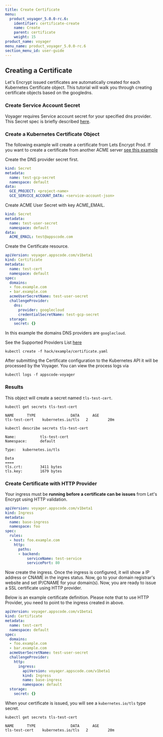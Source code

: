 ```yaml
---
title: Create Certificate
menu:
  product_voyager_5.0.0-rc.6:
    identifier: certificate-create
    name: Create
    parent: certificate
    weight: 15
product_name: voyager
menu_name: product_voyager_5.0.0-rc.6
section_menu_id: user-guide
---
```


## Creating a Certificate
Let's Encrypt issued certificates are automatically created for each Kubernetes Certificate object. This
tutorial will walk you through creating certificate objects based on the googledns.

### Create Service Account Secret
Voyager requires Service account secret for your specified dns provider. This Secret spec is briefly described [here](provider.md).

### Create a Kubernetes Certificate Object
The following example will create a certificate from Lets Encrypt Prod. If you want to create a certificate from
another ACME server [see this example](create-with-custom-provider.md)

Create the DNS provider secret first.
```yaml
kind: Secret
metadata:
  name: test-gcp-secret
  namespace: default
data:
  GCE_PROJECT: <project-name>
  GCE_SERVICE_ACCOUNT_DATA: <service-account-json>
```

Create ACME User Secret with key ACME_EMAIL.
```yaml
kind: Secret
metadata:
  name: test-user-secret
  namespace: default
data:
  ACME_EMAIL: test@appscode.com
```

Create the Certificate resource.
```yaml
apiVersion: voyager.appscode.com/v1beta1
kind: Certificate
metadata:
  name: test-cert
  namespace: default
spec:
  domains:
  - foo.example.com
  - bar.example.com
  acmeUserSecretName: test-user-secret
  challengeProvider:
    dns:
      provider: googlecloud
      credentialSecretName: test-gcp-secret
  storage:
    secret: {}
```
In this example the domains DNS providers are `googlecloud`.

See the Supported Providers List [here](provider.md)

```console
kubectl create -f hack/example/certificate.yaml
```

After submitting the Certificate configuration to the Kubernetes API it will be processed by the Voyager. You can view the process logs via
```
kubectl logs -f appscode-voyager
```

### Results
This object will create a secret named `tls-test-cert`.

```console
kubectl get secrets tls-test-cert
```

```
NAME      TYPE                DATA      AGE
tls-test-cert    kubernetes.io/tls   2         20m
```

```
kubectl describe secrets tls-test-cert
```

```
Name:           tls-test-cert
Namespace:      default

Type:   kubernetes.io/tls

Data
====
tls.crt:        3411 bytes
tls.key:        1679 bytes
```

### Create Certificate with HTTP Provider

Your ingress must be **running before a certificate can be issues** from Let's Encrypt using HTTP validation.
```yaml
apiVersion: voyager.appscode.com/v1beta1
kind: Ingress
metadata:
  name: base-ingress
  namespace: foo
spec:
  rules:
  - host: foo.example.com
    http:
      paths:
      - backend:
          serviceName: test-service
          servicePort: 80
```
Now create the ingress. Once the ingress is configured, it will show a IP address or CNAME in the ingres status.
Now, go to your domain registrar's website and set IP/CNAME for your domain(s). Now, you are ready to issue a SSL certificate using
HTTP provider.

Below is an example certificate definition. Please note that to use HTTP Provider, you need to point to the ingress created in above.
```yaml
apiVersion: voyager.appscode.com/v1beta1
kind: Certificate
metadata:
  name: test-cert
  namespace: default
spec:
  domains:
  - foo.example.com
  - bar.example.com
  acmeUserSecretName: test-user-secret
  challengeProvider:
    http:
      ingress:
        apiVersion: voyager.appscode.com/v1beta1
        kind: Ingress
        name: base-ingress
        namespace: default
  storage:
    secret: {}
```


When your certificate is issued, you will see a `kubernetes.io/tls` type secret.

```console
kubectl get secrets tls-test-cert
```

```
NAME      TYPE                DATA      AGE
tls-test-cert    kubernetes.io/tls   2         20m
```
